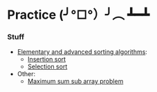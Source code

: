 # Practice (╯°□°）╯︵ ┻━┻

### Stuff
* [Elementary and advanced sorting algorithms](https://github.com/robyzzz/isel-projects/blob/master/AED/practice/src/main/kotlin/sorting):
  - [Insertion sort](https://github.com/robyzzz/isel-projects/blob/master/AED/practice/src/main/kotlin/sorting/insertionSort.kt)
  - [Selection sort](https://github.com/robyzzz/isel-projects/blob/master/AED/practice/src/main/kotlin/sorting/selectionSort.kt)
* Other:
  - [Maximum sum sub array problem](https://github.com/robyzzz/isel-projects/blob/master/AED/practice/src/main/kotlin/other/subArray.kt)
